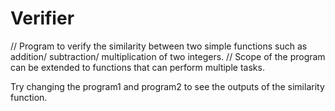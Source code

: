 # Verifier
// Program to verify the similarity between two simple functions such as addition/ subtraction/ multiplication of two integers.
// Scope of the program can be extended to functions that can perform multiple tasks.

Try changing the program1 and program2 to see the outputs of the similarity function.
